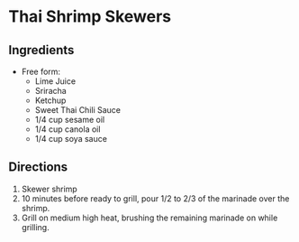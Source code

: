 # Thai Shrimp Skewers

## Ingredients
* Free form:
  * Lime Juice
  * Sriracha
  * Ketchup
  * Sweet Thai Chili Sauce
  * 1/4 cup sesame oil
  * 1/4 cup canola oil
  * 1/4 cup soya sauce

## Directions
1. Skewer shrimp
2. 10 minutes before ready to grill, pour 1/2 to 2/3 of the marinade over the shrimp.
3. Grill on medium high heat, brushing the remaining marinade on while grilling.

